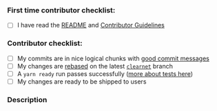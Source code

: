 <!--
Thanks for contributing to the project!
Please help us keep this project in good shape by going through this checklist.
Replace the empty checkboxes [ ] below with checked ones [X] as they are completed
Remember, you can preview this before saving it.
-->

<!-- You can remove this first section if you have contributed before -->

### First time contributor checklist:

* [ ] I have read the [README](https://github.com/loki-project/loki-messenger/blob/master/README.md) and [Contributor Guidelines](https://github.com/loki-project/loki-messenger/blob/master/CONTRIBUTING.md)

### Contributor checklist:

* [ ] My commits are in nice logical chunks with [good commit messages](http://chris.beams.io/posts/git-commit/)
* [ ] My changes are [rebased](https://blog.axosoft.com/golden-rule-of-rebasing-in-git/) on the latest [`clearnet`](https://github.com/loki-project/loki-messenger/tree/clearnet) branch
* [ ] A `yarn ready` run passes successfully ([more about tests here](https://github.com/loki-project/loki-messenger/blob/master/CONTRIBUTING.md#tests))
* [ ] My changes are ready to be shipped to users

### Description

<!--
Describe briefly what your pull request changes. Focus on the value provided to users.

Does it address any outstanding issues in this project?
  https://github.com/loki-project/loki-messenger/issues?utf8=%E2%9C%93&q=is%3Aissue
  Reference an issue with the hash symbol: "#222"
  If you're fixing it, use something like "Fixes #222"

Please write a summary of your test approach:
  - What kind of manual testing did you do?
  - Did you write any new tests?
  - What operating systems did you test with? (please use specific versions: http://whatsmyos.com/)
  - What other devices did you test with? (other Desktop devices, Android, Android Simulator, iOS, iOS Simulator)
-->
